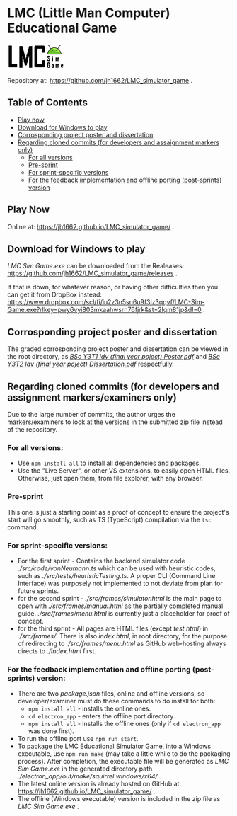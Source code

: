 # LMC (Little Man Computer) Educational Game
![LMC Logo](./src/assets/title.gif "Little Man Computer")

Repository at: https://github.com/jh1662/LMC_simulator_game .

## Table of Contents
- [Play now](#play-now)
- [Download for Windows to play](#download-for-windows-to-play)
- [Corrosponding project poster and dissertation](#corrosponding-project-poster-and-dissertation)
- [Regarding cloned commits (for developers and assaignment markers only)](#regarding-cloned-commits-for-developers-and-assaignment-markers-only)
  - [For all versions](#for-all-versions)
  - [Pre-sprint](#pre-sprint)
  - [For sprint-specific versions](#for-sprint-specific-versions)
  - [For the feedback implementation and offline porting (post-sprints) version](#for-the-feedback-implementation-and-offline-porting-post-sprints-version)


## Play Now
Online at: https://jh1662.github.io/LMC_simulator_game/ .

## Download for Windows to play
*LMC Sim Game.exe* can be downloaded from the Realeases: https://github.com/jh1662/LMC_simulator_game/releases .

If that is down, for whatever reason, or having other difficulties then you can get it from DropBox instead: https://www.dropbox.com/scl/fi/iu2z3n5sn6u9f3lz3qqvf/LMC-Sim-Game.exe?rlkey=pwy6vyi803mkaahwsrn76fjrk&st=2lqm81jp&dl=0 .

## Corrosponding project poster and dissertation
The graded corrosponding project poster and dissertation can be viewed in the root directory, as *[BSc Y3T1 Idv (final year poject) Poster.pdf](<BSc Y3T1 Idv (final year poject) Poster.pdf>)* and *[BSc Y3T2 Idv (final year poject) Dissertation.pdf](<BSc Y3T2 Idv (final year poject) Dissertation.pdf>)* respectfully.

## Regarding cloned commits (for developers and assignment markers/examiners only)
Due to the large number of commits, the author urges the markers/examiners to look at the versions in the submitted zip file instead of the repository.

### For all versions:
- Use `npm install all` to install all dependencies and packages.
- Use the "Live Server", or other VS extensions, to easily open HTML files. Otherwise, just open them, from file explorer, with any browser.

### Pre-sprint
This one is just a starting point as a proof of concept to ensure the project's start will go smoothly, such as TS (TypeScript) compilation via the `tsc` command.

### For sprint-specific versions:
- For the first sprint - Contains the backend simulator code *./src/code/vonNeumann.ts* which can be used with heuristic codes, such as *./src/tests/heuristicTesting.ts*. A proper CLI (Command Line Interface) was purposely not implemented to not deviate from plan for future sprints.
- for the second sprint - *./src/frames/simulator.html* is the main page to open with *./src/frames/manual.html* as the partially completed manual guide. *./src/frames/menu.html* is currently just a placeholder for proof of concept.
- for the third sprint - All pages are HTML files (except *test.html*) in *./src/frames/*. There is also *index.html*, in root directory, for the purpose of redirecting to *./src/frames/menu.html* as GitHub web-hosting always directs to *./index.html* first.

### For the feedback implementation and offline porting (post-sprints) version:
- There are two *package.json* files, online and offline versions, so developer/examiner must do these commands to do install for both:
  - `npm install all` - installs the online ones.
  - `cd electron_app` - enters the offline port directory.
  - `npm install all` - installs the offline ones (only if `cd electron_app` was done first).
- To run the offline port use `npm run start`.
- To package the LMC Educational Simulator Game, into a Windows executable, use `npm run make` (may take a little while to do the packaging process). After completion, the executable file will be generated as *LMC Sim Game.exe* in the generated directory path *./electron_app/out/make/squirrel.windows/x64/* .
- The latest online version is already hosted on GitHub at: https://jh1662.github.io/LMC_simulator_game/ .
- The offline (Windows executable) version is included in the zip file as *LMC Sim Game.exe* .